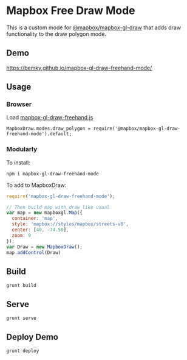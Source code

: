# Mapbox Free Draw Mode

This is a custom mode for [@mapbox/mapbox-gl-draw]() that adds draw functionality to the draw polygon mode.

## Demo
https://bemky.github.io/mapbox-gl-draw-freehand-mode/

## Usage


### Browser
Load [mapbox-gl-draw-freehand.js](https://github.com/bemky/mapbox-gl-draw-freehand-mode/blob/master/dist/mapbox-gl-draw-freehand.js)

`MapboxDraw.modes.draw_polygon = require('@mapbox/mapbox-gl-draw-freehand-mode').default;`

### Modularly
To install:

`npm i mapbox-gl-draw-freehand-mode`

To add to MapboxDraw:

```js
require('mapbox-gl-draw-freehand-mode');

// Then build map with draw like usual
var map = new mapboxgl.Map({
  container: 'map',
  style: 'mapbox://styles/mapbox/streets-v8',
  center: [40, -74.50],
  zoom: 9
});
var Draw = new MapboxDraw();
map.addControl(Draw)

```

## Build
`grunt build`

## Serve
`grunt serve`

## Deploy Demo
`grunt deploy`
